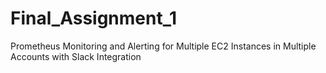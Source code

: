 # Final_Assignment_1
Prometheus Monitoring and Alerting for Multiple EC2 Instances in Multiple Accounts with Slack Integration

